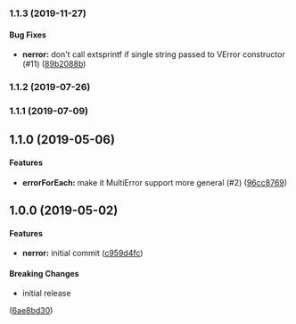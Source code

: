 <a name="1.1.3"></a>
### 1.1.3 (2019-11-27)


#### Bug Fixes

* **nerror:**  don't call extsprintf if single string passed to VError constructor (#11) ([89b2088b](https://github.com/Netflix/nerror/commit/89b2088b))


<a name="1.1.2"></a>
### 1.1.2 (2019-07-26)


<a name="1.1.1"></a>
### 1.1.1 (2019-07-09)


<a name="1.1.0"></a>
## 1.1.0 (2019-05-06)


#### Features

* **errorForEach:** make it MultiError support more general (#2) ([96cc8769](https://github.com/Netflix/nerror/commit/96cc8769))


<a name="1.0.0"></a>
## 1.0.0 (2019-05-02)


#### Features

* **nerror:** initial commit ([c959d4fc](https://github.com/Netflix/nerror/commit/c959d4fc))


#### Breaking Changes

* initial release

 ([6ae8bd30](https://github.com/Netflix/nerror/commit/6ae8bd30))

